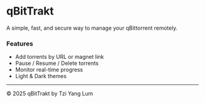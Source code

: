 # qBitTrakt

A simple, fast, and secure way to manage your qBittorrent remotely.

### Features
- Add torrents by URL or magnet link  
- Pause / Resume / Delete torrents  
- Monitor real-time progress  
- Light & Dark themes  

---
© 2025 qBitTrakt by Tzi Yang Lum
